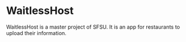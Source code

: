 # WaitlessHost
WaitlessHost is a master project of SFSU. It is an app for restaurants to upload their information.
